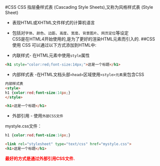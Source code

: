 #CSS
CSS 指层叠样式表 (Cascading Style Sheets),又称为风格样式表 (Style Sheet)
* 表现HTML或XHTML文件样式的计算机语言
* 包括对`字体`、`颜色`、`边距`、`高度`、`宽度`、`背景图片`、`网页定位`等设定  
CSS是在HTML4开始使用的,是为了更好的渲染HTML元素而引入的.
##CSS使用
CSS 可以通过以下方式添加到HTML中:

* 内联样式- 在HTML元素中使用`style`属性
```html
<h1 style="color:red;font-size:14px;">这是一个标题</h1>
```
* 内部样式表 -在HTML文档头部`<head>`区域使用`<style>元素`来包含CSS
```html
内部样式表
<style>
h1 {color:red;font-size:14px;}
</style>

<h1>这是一个标题</h1>
```
* 外部引用 - 使用`外部CSS文件`
  
mystyle.css文件：
```css
h1 {color:red;font-size:14px;}
```

```html
<link rel="stylesheet" type="text/css" href="mystyle.css">
<h1>这是一个标题</h1>
```
<font color="red">**最好的方式是通过外部引用CSS文件.**</font>